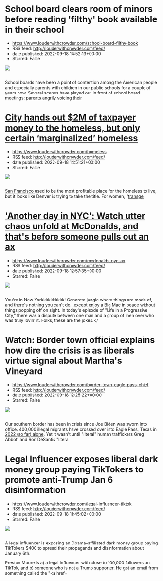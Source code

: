 # School board clears room of minors before reading 'filthy' book available in their school
 - https://www.louderwithcrowder.com/school-board-filthy-book
 - RSS feed: http://louderwithcrowder.com/feed/
 - date published: 2022-09-18 14:52:13+00:00
 - Starred: False

<img src="https://www.louderwithcrowder.com/media-library/image.png?id=31771254&amp;width=1200&amp;height=800&amp;coordinates=0%2C0%2C30%2C0" /><br /><br /><p>School boards have been a point of contention among the American people and especially parents with children in our public schools for a couple of years now. Several scenes have played out in front of school board meetings: <a href="https://www.louderwithcrowder.com/school-board-minuscule-men" target="_blank">parents angrily voicing their 

# City hands out $2M of taxpayer money to the homeless, but only certain ‘marginalized’ homeless
 - https://www.louderwithcrowder.com/homeless
 - RSS feed: http://louderwithcrowder.com/feed/
 - date published: 2022-09-18 14:51:21+00:00
 - Starred: False

<img src="https://www.louderwithcrowder.com/media-library/image.png?id=31771670&amp;width=1200&amp;height=800&amp;coordinates=11%2C0%2C12%2C0" /><br /><br /><p><a href="https://www.louderwithcrowder.com/san-francisco-homeless-guy" target="_blank">San Francisco </a>used to be the most profitable place for the homeless to live, but it looks like Denver is trying to take the title. For women, "<a href="https://www.louderwithcrowder.com/san-francisco-transgender-homelessness" target="_blank">transge

# 'Another day in NYC': Watch utter chaos unfold at McDonalds, and that's before someone pulls out an ax
 - https://www.louderwithcrowder.com/mcdonalds-nyc-ax
 - RSS feed: http://louderwithcrowder.com/feed/
 - date published: 2022-09-18 12:57:35+00:00
 - Starred: False

<img src="https://www.louderwithcrowder.com/media-library/image.png?id=31768045&amp;width=1200&amp;height=800&amp;coordinates=24%2C0%2C0%2C0" /><br /><br /><p>You're in New Yorkkkkkkkkkk! Concrete jungle where things are made of, and there's nothing you can't do...except enjoy a Big Mac in peace without things popping off on sight. In today's episode of "Life in a Progressive City," there was a dispute between one man and a group of men over who was truly lovin' it. Folks, these are the jokes.</

# Watch: Border town official explains how dire the crisis is as liberals virtue signal about Martha's Vineyard
 - https://www.louderwithcrowder.com/border-town-eagle-pass-chief
 - RSS feed: http://louderwithcrowder.com/feed/
 - date published: 2022-09-18 12:25:22+00:00
 - Starred: False

<img src="https://www.louderwithcrowder.com/media-library/image.png?id=31766987&amp;width=1245&amp;height=700&amp;coordinates=0%2C0%2C0%2C118" /><br /><br /><p>Our southern border has been in crisis since Joe Biden was sworn into office. <a href="https://www.louderwithcrowder.com/elon-musk-border-crisis" target="_blank">400,000 illegal migrants have crossed over into Eagle Pass, Texas in 2022 (so far) alone</a>. Yet it wasn't until "literal" human traffickers Greg Abbott and Ron DeSantis "litera

# Legal Influencer exposes liberal dark money group paying TikTokers to promote anti-Trump Jan 6 disinformation
 - https://www.louderwithcrowder.com/legal-influencer-tiktok
 - RSS feed: http://louderwithcrowder.com/feed/
 - date published: 2022-09-18 11:45:02+00:00
 - Starred: False

<img src="https://www.louderwithcrowder.com/media-library/image.png?id=31765922&amp;width=1245&amp;height=700&amp;coordinates=0%2C115%2C0%2C5" /><br /><br /><p>A legal influencer is exposing an Obama-affiliated dark money group paying TikTokers $400 to spread their propaganda and disinformation about January 6th. </p><p>Preston Moore is a) a legal influencer with close to 100,000 followers on TikTok, and b) someone who is not a Trump supporter. He got an email from something called the "<a href=
